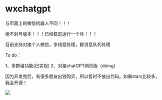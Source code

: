 # wxchatgpt

与市面上的微信机器人不同！！！

绝不封号版本！！！已经稳定运行一个月！！！

目前支持对接个人微信，多线程处理，群消息队列处理

To do：

1、多群组功能(已实现)
2、对接chatGPT网页版（doing）


因为开发完后，有很多朋友出钱购买，所以暂时不放出代码。如果stars比较多，我会开源！



![](https://cdn.jsdelivr.net/gh/filess/img5@main/2023/02/23/1677135617654-74fa84b0-c3ad-405c-970e-5d9d4c116948.png)


